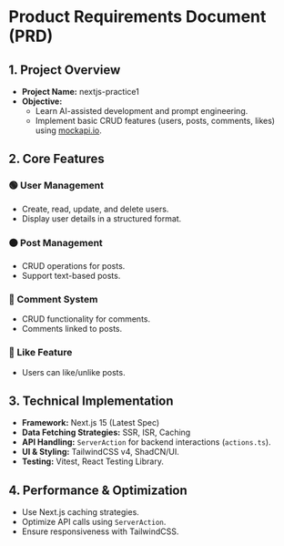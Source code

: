 # Product Requirements Document (PRD)

## 1. Project Overview

- **Project Name:** nextjs-practice1
- **Objective:**
  - Learn AI-assisted development and prompt engineering.
  - Implement basic CRUD features (users, posts, comments, likes) using [mockapi.io](https://mockapi.io/).

## 2. Core Features

### 🟢 User Management

- Create, read, update, and delete users.
- Display user details in a structured format.

### 🟠 Post Management

- CRUD operations for posts.
- Support text-based posts.

### 🔵 Comment System

- CRUD functionality for comments.
- Comments linked to posts.

### 🔴 Like Feature

- Users can like/unlike posts.

## 3. Technical Implementation

- **Framework:** Next.js 15 (Latest Spec)
- **Data Fetching Strategies:** SSR, ISR, Caching
- **API Handling:** `ServerAction` for backend interactions (`actions.ts`).
- **UI & Styling:** TailwindCSS v4, ShadCN/UI.
- **Testing:** Vitest, React Testing Library.

## 4. Performance & Optimization

- Use Next.js caching strategies.
- Optimize API calls using `ServerAction`.
- Ensure responsiveness with TailwindCSS.
